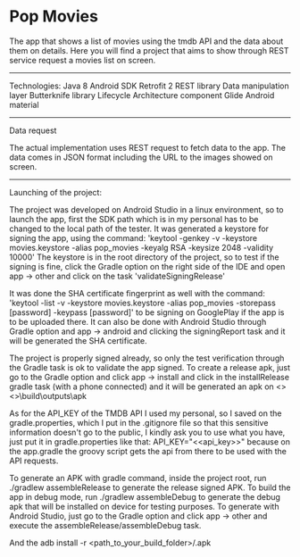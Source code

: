 # Pop Movies

The app that shows a list of movies using the tmdb API and the data about them on details. Here you will find a project that aims to show through REST service request a movies list on screen.
___________________________________________________________________________________________________________________________

Technologies:
    Java 8
    Android SDK
    Retrofit 2 REST library
    Data manipulation layer
    Butterknife library
    Lifecycle Architecture component
    Glide
    Android material
___________________________________________________________________________________________________________________________

Data request

The actual implementation uses REST request to fetch data to the app. The data comes in JSON format including the URL to the images showed on screen.
___________________________________________________________________________________________________________________________


Launching of the project:

The project was developed on Android Studio in a linux environment, so to launch the app, first the SDK path which is in my personal has to be changed to the local path of the tester.
It was generated a keystore for signing the app, using the command:
'keytool -genkey -v -keystore movies.keystore -alias pop_movies -keyalg RSA -keysize 2048 -validity 10000'
The keystore is in the root directory of the project, so to test if the signing is fine, click the Gradle option on the right side of the IDE and open app -> other and click on the task 'validateSigningRelease'
 
It was done the SHA certificate fingerprint as well with the command:
'keytool -list -v -keystore movies.keystore -alias pop_movies -storepass [password] -keypass [password]'
to be signing on GooglePlay if the app is to be uploaded there. It can also be done with Android Studio through Gradle option and app -> android and clicking the signingReport task and it will be generated the SHA certificate.

The project is properly signed already, so only the test verification through the Gradle task is ok to validate the app signed. To create a release apk, just go to the Gradle option and click app -> install and click in the installRelease gradle task (with a phone connected) and it will be generated an apk on <<ProjectPath>>\<<ModuleName>>\build\outputs\apk

As for the API_KEY of the TMDB API I used my personal, so I saved on the gradle.properties, which I put in the .gitignore file so that this sensitive information doesn't go to the public, I kindly ask you to use what you have, just put it in gradle.properties like that: API_KEY="<<api_key>>" because on the app.gradle the groovy script gets the api from there to be used with the API requests.

To generate an APK with gradle command, inside the project root, run ./gradlew assembleRelease to generate the release signed APK.
To build the app in debug mode, run ./gradlew assembleDebug to generate the debug apk that will be installed on device for testing purposes.
To generate with Android Studio, just go to the Gradle option and click app -> other and execute the assembleRelease/assembleDebug task.

And the adb install -r <path_to_your_build_folder>/<yourAppName>.apk
